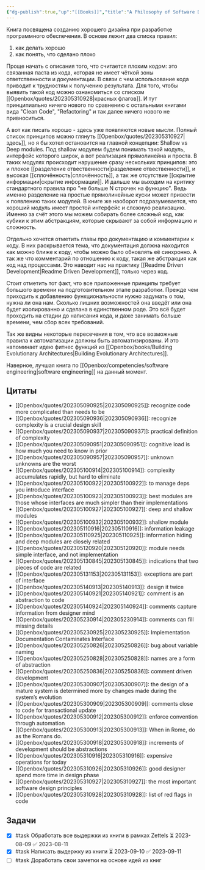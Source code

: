 ```yaml
---
{"dg-publish":true,"up":"[[Books]]","title":"A Philosophy of Software Design","category":"book","status":"Reviewing","tags":["books"],"rating":5,"date":"2023-04-22","modified_at":"2023-09-11T11:17:00+03:00","dg-path":"/books/A Philosophy of Software Design.md","permalink":"/books/a-philosophy-of-software-design/","dgPassFrontmatter":true}
---
```





Книга посвящена созданию хорошего дизайна при разработке программного обеспечения. В основе лежит два списка правил:
1. как делать хорошо
2. как понять, что сделано плохо

Проще начать с описания того, что считается плохим кодом: это связанная паста из кода, которая не имеет чёткой зоны ответственности и документации. В связи с чем использование кода приводит к трудностям к получению результата. Для того, чтобы выявить такой код можно ознакомиться со списком [[Openbox/quotes/202305310928\|красных флагов]]. И тут принципиально ничего нового по сравнению с остальными книгами вида "Clean Code", "Refactoring" и так далее ничего нового не привноситься.

А вот как писать хорошо - здесь уже появляются новые мысли. Полный список принципов можно глянуть [[Openbox/quotes/202305310927\|здесь]], но я бы хотел остановится на главной концепции: Shallow vs Deep modules. Под shallow модулем будем понимать такой модуль, интерфейс которого широк, а вот реализация прямолинейна и проста. В таких модулях происходит нарушение сразу нескольких принципов: это и плохое [[разделение отвественности\|разделение отвественности]], и высокая [[сплочённость\|сплочённость]], а так же отсутствие [[скрытие информации\|скрытие информации]]. И дальше мы выходим на критику стандартного правила про "не больше N строчек на функцию". Ведь именно разделение на простые прямолинейные куски может привести к появлению таких модулей. В книге же наоборот подразумевается, что хороший модуль имеет простой интерфейс и сложную реализацию. Именно за счёт этого мы можем собирать более сложный код, как кубики к этим абстракциям, которые скрывают за собой информацию и сложность.

Отдельно хочется отметить главы про документацию и комментарии к коду. В них раскрывается тема, что документация должна находится как можно ближе к коду, чтобы можно было обновлять её синхронно. А так же что комментарий по отношению к коду, такая же абстракция как код над процессами. Это наводит нас на практику [[Readme Driven Development\|Readme Driven Development]], только через код.

Стоит отметить тот факт, что все приложенные принципы требует большого времени на подготовительном этапе разработки. Прежде чем приходить к добавлению функциональности нужно задумать о том, нужна ли она нам. Сколько лишних возможностей она введёт или она будет изолированно и сделана в единственном роде. Это всё будет проходить на стадии до написания кода, и даже занимать больше времени, чем сбор всех требований.

Так же видны некоторые пересечения в том, что все возможные правила к автоматизации должны быть автоматизированы. И это напоминает идею фитнес функций из [[Openbox/books/Building Evolutionary Architectures\|Building Evolutionary Architectures]]. 

Наверное, лучшая книга по [[Openbox/competencies/software engineering\|software engineering]] на данный момент.

## Цитаты

- [[Openbox/quotes/202305090925\|202305090925]]: recognize code more complicated than needs to be
- [[Openbox/quotes/202305090936\|202305090936]]: recognize complexity is a crucial design skill
- [[Openbox/quotes/202305090937\|202305090937]]: practical definition of complexity
- [[Openbox/quotes/202305090951\|202305090951]]: cognitive load is how much you need to know in prior
- [[Openbox/quotes/202305090957\|202305090957]]: unknown unknowns are the worst
- [[Openbox/quotes/202305100914\|202305100914]]: complexity accumulates rapidly, but hard to eliminate
- [[Openbox/quotes/202305100922\|202305100922]]: to manage deps you introduce interface
- [[Openbox/quotes/202305100923\|202305100923]]: best modules are those whose interfaces are much simpler than their implementations
- [[Openbox/quotes/202305100927\|202305100927]]: deep and shallow modules
- [[Openbox/quotes/202305100932\|202305100932]]: shallow module
- [[Openbox/quotes/202305110916\|202305110916]]: information leakage
- [[Openbox/quotes/202305110925\|202305110925]]: information hiding and deep modules are closely related
- [[Openbox/quotes/202305120920\|202305120920]]: module needs simple interface, and not implementation
- [[Openbox/quotes/202305130845\|202305130845]]: indications that two pieces of code are related
- [[Openbox/quotes/202305131153\|202305131153]]: exceptions are part of interface
- [[Openbox/quotes/202305140913\|202305140913]]: design it twice
- [[Openbox/quotes/202305140921\|202305140921]]: comment is an abstraction to code
- [[Openbox/quotes/202305140924\|202305140924]]: comments capture information from designer mind
- [[Openbox/quotes/202305230914\|202305230914]]: comments can fill missing details
- [[Openbox/quotes/202305230925\|202305230925]]: Implementation Documentation Contaminates Interface
- [[Openbox/quotes/202305250826\|202305250826]]: bug about variable naming
- [[Openbox/quotes/202305250828\|202305250828]]: names are a form of abstraction
- [[Openbox/quotes/202305250836\|202305250836]]: comment driven development
- [[Openbox/quotes/202305300907\|202305300907]]: the design of a mature system is determined more by changes made during the system’s evolution
- [[Openbox/quotes/202305300909\|202305300909]]: comments close to code for transactional update
- [[Openbox/quotes/202305300912\|202305300912]]: enforce convention through automation
- [[Openbox/quotes/202305300913\|202305300913]]: When in Rome, do as the Romans do.
- [[Openbox/quotes/202305300918\|202305300918]]: increments of development should be abstractions
- [[Openbox/quotes/202305310916\|202305310916]]: expensive operations for today
- [[Openbox/quotes/202305310926\|202305310926]]: good designer spend more time in design phase
- [[Openbox/quotes/202305310927\|202305310927]]: the most important software design principles
- [[Openbox/quotes/202305310928\|202305310928]]: list of red flags in code


## Задачи

- [x] #task Обработать все выдержки из книги в рамках Zettels ⏳ 2023-08-09 ✅ 2023-08-11
- [x] #task Написать выдержку из книги ⏳ 2023-09-10 ✅ 2023-09-11
- [ ] #task Доработать свои заметки на основе идей из книг

